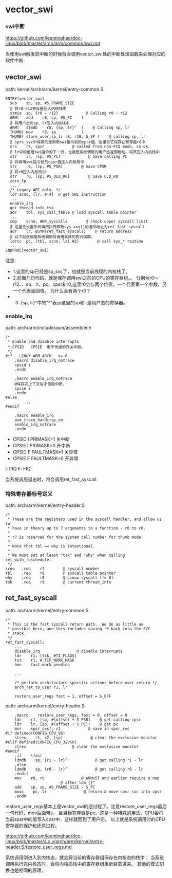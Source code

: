 vector_swi
========================================

### swi中断

https://github.com/leeminghao/doc-linux/blob/master/arch/arm/common/swi.md

当使用swi触发软中断的时候将会调用vector_swi处的中断处理函数来处理对应的软件中断.

vector_swi
----------------------------------------

path: kernel/arch/arm/kernel/entry-common.S
```
ENTRY(vector_swi)
  sub    sp, sp, #S_FRAME_SIZE
  @ 将r0-r12寄存器压入内核栈中
  stmia  sp, {r0 - r12}            @ Calling r0 - r12
  ARM(   add    r8, sp, #S_PC    )
  @ 将用户态的sp、lr压入内核栈中
  ARM(   stmdb    r8, {sp, lr}^  )    @ Calling sp, lr
  THUMB( mov    r8, sp           )
  THUMB( store_user_sp_lr r8, r10, S_SP )    @ calling sp, lr
  @ sprs_svc中保存的是调用swi指令前的cpsr值，这里将它保存在寄存器r8中
  mrs    r8, spsr            @ called from non-FIQ mode, so ok.
  @ lr中的值是swi指令的下一行，也就是系统调用的用户态返回地址。将其压入内核栈中
  str    lr, [sp, #S_PC]            @ Save calling PC
  @ 将调用swi指令前的cpsr值压入内核栈中
  str    r8, [sp, #S_PSR]        @ Save CPSR
  @ 将r0压入内核栈中
  str    r0, [sp, #S_OLD_R0]        @ Save OLD_R0
  zero_fp
  ...
  /* Legacy ABI only. */
  ldr scno, [lr, #-4]  @ get SWI instruction
  ...
  enable_irq
  get_thread_info tsk
  adr    tbl, sys_call_table @ load syscall table pointer
  ...
  cmp    scno, #NR_syscalls        @ check upper syscall limit
  @ 这里先设置系统调用执行函数sys_xxx()的返回地址为ret_fast_syscall
  adr    lr, BSYM(ret_fast_syscall)    @ return address
  @ 以下就是根据系统调用号调用具体的执行函数。
  ldrcc  pc, [tbl, scno, lsl #2]        @ call sys_* routine
  ...
ENDPROC(vector_swi)
```

注意:

* 1.这里的sp已经是sp_svc了，也就是当前线程的内核栈了。
* 2.前面几句代码，就是保存调用swi之前的CPU的寄存器组。。
  分别为r0～r12、、sp、lr、pc、cpsr和r0,这里r0会存两个位置，一个代表第一个参数，另一个代表返回值。
  为什么会有两个r0？
* 3. {sp, lr}^中的"^"表示这里的sp和lr是用户态的寄存器。

### enable_irq

path: arch/arm/include/asm/assembler.h
```
/*
 * Enable and disable interrupts
 * CPSID   CPSIE  用于快速的开关中断。
 */
#if __LINUX_ARM_ARCH__ >= 6
    .macro disable_irq_notrace
    cpsid i
    .endm

    .macro enable_irq_notrace
    @保存完上下文后才使能中断,
    cpsie i
    .endm
#else
        ...
#endif
        ...
    .macro enable_irq
    asm_trace_hardirqs_on
    enable_irq_notrace
    .endm
```

* CPSID I PRIMASK=1 关中断
* CPSIE I PRIMASK=0 开中断
* CPSID F FAULTMASK=1 关异常
* CPSIE F FAULTMASK=0 开异常

I: IRQ F: FIQ

当系统调用退出时，将会调用ret_fast_syscall:

### 特殊寄存器标号定义

path: arch/arm/kernel/entry-header.S
```
/*
 * These are the registers used in the syscall handler, and allow us to
 * have in theory up to 7 arguments to a function - r0 to r6.
 *
 * r7 is reserved for the system call number for thumb mode.
 *
 * Note that tbl == why is intentional.
 *
 * We must set at least "tsk" and "why" when calling ret_with_reschedule.
 */
scno   .req    r7        @ syscall number
tbl    .req    r8        @ syscall table pointer
why    .req    r8        @ Linux syscall (!= 0)
tsk    .req    r9        @ current thread_info
```

ret_fast_syscall
----------------------------------------

path: arch/arm/kernel/entry-common.S
```
/*
 * This is the fast syscall return path.  We do as little as
 * possible here, and this includes saving r0 back into the SVC
 * stack.
 */
ret_fast_syscall:
    ...
    disable_irq                @ disable interrupts
    ldr    r1, [tsk, #TI_FLAGS]
    tst    r1, #_TIF_WORK_MASK
    bne    fast_work_pending

    ...

    /* perform architecture specific actions before user return */
    arch_ret_to_user r1, lr

    restore_user_regs fast = 1, offset = S_OFF
```

path: arch/arm/kernel/entry-header.S
```
    .macro    restore_user_regs, fast = 0, offset = 0
    ldr    r1, [sp, #\offset + S_PSR]    @ get calling cpsr
    ldr    lr, [sp, #\offset + S_PC]!    @ get pc
    msr    spsr_cxsf, r1            @ save in spsr_svc
#if defined(CONFIG_CPU_V6)
    strex    r1, r2, [sp]            @ clear the exclusive monitor
#elif defined(CONFIG_CPU_32v6K)
    clrex                    @ clear the exclusive monitor
#endif
    .if    \fast
    ldmdb    sp, {r1 - lr}^            @ get calling r1 - lr
    .else
    ldmdb    sp, {r0 - lr}^            @ get calling r0 - lr
    .endif
    mov    r0, r0                @ ARMv5T and earlier require a nop
                        @ after ldm {}^
    add    sp, sp, #S_FRAME_SIZE - S_PC
    movs    pc, lr                @ return & move spsr_svc into cpsr
    .endm
```

restore_user_regs基本上是vector_swi的逆过程了。注意restore_user_regs最后一句代码，mov后面带s，
且目标寄存器是pc。这是一种特殊的用法，CPU会将当前spsr中的值写入cpsr中，这样就回到了用户态。
以上就是系统调用时的CPU寄存器的保护和还原过程。

https://github.com/leeminghao/doc-linux/blob/master/4.x.y/arch/arm/kernel/entry-header.S/restore_user_regs.md

系统调用刚进入到内核态，就会将当前的寄存器组保存在内核态的栈中；
当系统调用执行完内核态时，会将内核态栈中的寄存器组重新装载进来。
其他的模式切换也是相同的原理。
